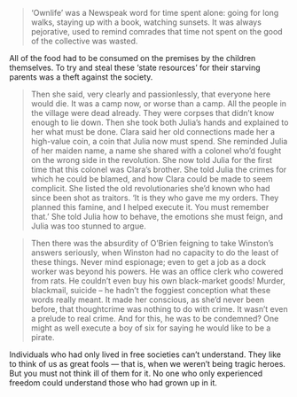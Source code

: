 > ‘Ownlife’ was a Newspeak word for time spent alone: going for long walks, staying up with a book, watching sunsets. It was always pejorative, used to remind comrades that time not spent on the good of the collective was wasted.

All of the food had to be consumed on the premises by the children themselves. To try and steal these ‘state resources’ for their starving parents was a theft against the society.

> Then she said, very clearly and passionlessly, that everyone here would die. It was a camp now, or worse than a camp. All the people in the village were dead already. They were corpses that didn’t know enough to lie down. Then she took both Julia’s hands and explained to her what must be done. Clara said her old connections made her a high-value coin, a coin that Julia now must spend. She reminded Julia of her maiden name, a name she shared with a colonel who’d fought on the wrong side in the revolution. She now told Julia for the first time that this colonel was Clara’s brother. She told Julia the crimes for which he could be blamed, and how Clara could be made to seem complicit. She listed the old revolutionaries she’d known who had since been shot as traitors. ‘It is they who gave me my orders. They planned this famine, and I helped execute it. You must remember that.’ She told Julia how to behave, the emotions she must feign, and Julia was too stunned to argue.

> Then there was the absurdity of O’Brien feigning to take Winston’s answers seriously, when Winston had no capacity to do the least of these things. Never mind espionage; even to get a job as a dock worker was beyond his powers. He was an office clerk who cowered from rats. He couldn’t even buy his own black-market goods! Murder, blackmail, suicide – he hadn’t the foggiest conception what these words really meant. It made her conscious, as she’d never been before, that thoughtcrime was nothing to do with crime. It wasn’t even a prelude to real crime. And for this, he was to be condemned? One might as well execute a boy of six for saying he would like to be a pirate.

Individuals who had only lived in free societies can’t understand. They like to think of us as great fools — that is, when we weren’t being tragic heroes. But you must not think ill of them for it. No one who only experienced freedom could understand those who had grown up in it.



